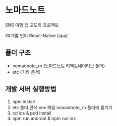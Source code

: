 # 노마드노트
SNS 여행 앱 고도화 프로젝트

##개발 언어
React-Native (app)


## 폴더 구조
* nomadnote_rn (노마드노트 리액트네이티브 폴더)
* etc (기타 문서)
  
## 개발 서버 실행방법
1. npm install 
2. etc 폴더 안에 env 파일 nomadnote_rn 폴더에 옮기기
3. cd ios & pod install
4. npm run android & npm run ios


